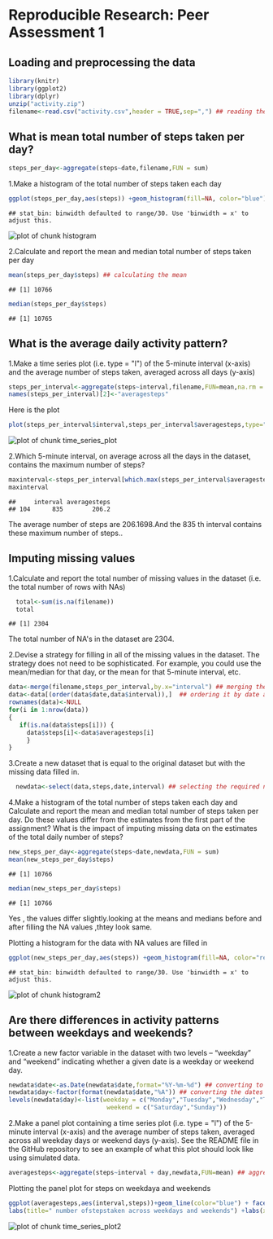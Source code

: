 # Reproducible Research: Peer Assessment 1


## Loading and preprocessing the data


```r
library(knitr)
library(ggplot2)
library(dplyr)
unzip("activity.zip")
filename<-read.csv("activity.csv",header = TRUE,sep=",") ## reading the file
```

## What is mean total number of steps taken per day?

```r
steps_per_day<-aggregate(steps~date,filename,FUN = sum)
```

1.Make a histogram of the total number of steps taken each day

```r
ggplot(steps_per_day,aes(steps)) +geom_histogram(fill=NA, color="blue") + labs(title="Total number of steps per day")        +labs(x="steps")
```

```
## stat_bin: binwidth defaulted to range/30. Use 'binwidth = x' to adjust this.
```

![plot of chunk histogram](./PA1_template_files/figure-html/histogram.png) 

2.Calculate and report the mean and median total number of steps taken per day

```r
mean(steps_per_day$steps) ## calculating the mean
```

```
## [1] 10766
```

```r
median(steps_per_day$steps)
```

```
## [1] 10765
```

## What is the average daily activity pattern?

1.Make a time series plot (i.e. type = "l") of the 5-minute interval (x-axis) and the average number of steps taken, averaged across all days (y-axis)

```r
steps_per_interval<-aggregate(steps~interval,filename,FUN=mean,na.rm = TRUE)
names(steps_per_interval)[2]<-"averagesteps"
```
Here is the plot

```r
plot(steps_per_interval$interval,steps_per_interval$averagesteps,type="l",xlab="5 min interval",ylab ="Average number of steps",main="Average Daily Activity in a 5 min interval")
```

![plot of chunk time_series_plot](./PA1_template_files/figure-html/time_series_plot.png) 

2.Which 5-minute interval, on average across all the days in the dataset, contains the maximum number of steps?

```r
maxinterval<-steps_per_interval[which.max(steps_per_interval$averagesteps),] ## finding the maximum interval
maxinterval
```

```
##     interval averagesteps
## 104      835        206.2
```
The average number of steps are 206.1698.And the 835 th interval contains these maximum number of steps..

## Imputing missing values

1.Calculate and report the total number of missing values in the dataset (i.e. the total number of rows with NAs)

```r
  total<-sum(is.na(filename))
  total
```

```
## [1] 2304
```
The total number of NA's in the dataset are 2304.

2.Devise a strategy for filling in all of the missing values in the dataset. The strategy does not need to be sophisticated. For example, you could use the mean/median for that day, or the mean for that 5-minute interval, etc.

```r
data<-merge(filename,steps_per_interval,by.x="interval") ## merging the original file and average steps perinterval file
data<-data[(order(data$date,data$interval)),]  ## ordering it by date and interval
rownames(data)<-NULL   
for(i in 1:nrow(data))
{
   if(is.na(data$steps[i])) {
     data$steps[i]<-data$averagesteps[i]
     }
}
```

3.Create a new dataset that is equal to the original dataset but with the missing data filled in.

```r
  newdata<-select(data,steps,date,interval) ## selecting the required number of columns
```

4.Make a histogram of the total number of steps taken each day and Calculate and report the mean and median total number of steps taken per day. Do these values differ from the estimates from the first part of the assignment? What is the impact of imputing missing data on the estimates of the total daily number of steps?


```r
new_steps_per_day<-aggregate(steps~date,newdata,FUN = sum)
mean(new_steps_per_day$steps)
```

```
## [1] 10766
```

```r
median(new_steps_per_day$steps)
```

```
## [1] 10766
```
Yes , the values differ slightly.looking at the means and medians before and after filling the NA values ,thtey look same.

Plotting a histogram for the data with  NA values are filled in

```r
ggplot(new_steps_per_day,aes(steps)) +geom_histogram(fill=NA, color="red") + labs(title="Total number of steps per day with NA values filled in")
```

```
## stat_bin: binwidth defaulted to range/30. Use 'binwidth = x' to adjust this.
```

![plot of chunk histogram2](./PA1_template_files/figure-html/histogram2.png) 

## Are there differences in activity patterns between weekdays and weekends?

1.Create a new factor variable in the dataset with two levels – “weekday” and “weekend” indicating whether a given date is a weekday or weekend day.

```r
newdata$date<-as.Date(newdata$date,format="%Y-%m-%d") ## converting to the Date class
newdata$day<-factor(format(newdata$date,"%A")) ## converting the dates to days and creating a factor variable
levels(newdata$day)<-list(weekday = c("Monday","Tuesday","Wednesday","Thursday","Friday") ,
                           weekend = c("Saturday","Sunday"))
```

2.Make a panel plot containing a time series plot (i.e. type = "l") of the 5-minute interval (x-axis) and the average number of steps taken, averaged across all weekday days or weekend days (y-axis). See the README file in the GitHub repository to see an example of what this plot should look like using simulated data.

```r
averagesteps<-aggregate(steps~interval + day,newdata,FUN=mean) ## aggregating the total number of steps 
```
Plotting the panel plot for steps on weekdaya and weekends

```r
ggplot(averagesteps,aes(interval,steps))+geom_line(color="blue") + facet_grid(day~.) +
labs(title=" number ofstepstaken across weekdays and weekends") +labs(x = "5-min interval") +labs(y="average numberof steps ")
```

![plot of chunk time_series_plot2](./PA1_template_files/figure-html/time_series_plot2.png) 


